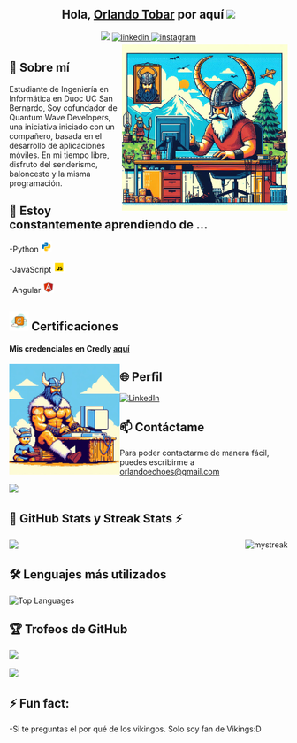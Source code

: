 <div align = "center">
<h2>Hola, <a href="https://github.com/Ragnaars">Orlando Tobar<a> por aquí <img src="https://github.com/abdoachhoubi/abdoachhoubi/blob/main/gifs/Hi.gif" width="30"></h2>
  <img src="https://user-images.githubusercontent.com/73097560/115834477-dbab4500-a447-11eb-908a-139a6edaec5c.gif">

  <a href="https://www.linkedin.com/in/orlandotobardiaz/" target="_blank">
<img src=https://img.shields.io/badge/linkedin-%2300acee.svg?color=405DE6&style=for-the-badge&logo=linkedin&logoColor=white alt=linkedin style="margin-bottom: 5px;" />
</a>
<a href="https://www.instagram.com/ragnaarson/" target="_blank">
<img src=https://img.shields.io/badge/instagram-%ff5851db.svg?color=C13584&style=for-the-badge&logo=instagram&logoColor=white alt=instagram style="margin-bottom: 5px;" />
</a>


<br>

<!--
**Ragnaars/Ragnaars** is a ✨ _special_ ✨ repository because its `README.md` (this file) appears on your GitHub profile.

Here are some ideas to get you started:

- 🔭 I’m currently working on ...

- 👯 I’m looking to collaborate on ...
- 🤔 I’m looking for help with ...
- 💬 Ask me about ...
- 📫 How to reach me: ...
- 😄 Pronouns: ...
- ⚡ Fun fact: ...
-->
</div>
<img align="right" width=300px alt="Viking" src="https://github.com/Ragnaars/Ragnaars/blob/main/ragnaars.jpeg" />

## 👀 Sobre mí

Estudiante de Ingeniería en Informática en Duoc UC San Bernardo, Soy cofundador
de Quantum Wave Developers, una iniciativa iniciado con un compañero, basada en el desarrollo de
aplicaciones móviles. En mi tiempo libre, disfruto del senderismo,
baloncesto y la misma programación.

## 🌱 Estoy constantemente aprendiendo de ...

<p>-Python <img src = "https://github.com/Ragnaars/Ragnaars/blob/main/py.png" width = "20px" ></img></p> 
<p>-JavaScript <img src = "https://github.com/Ragnaars/Ragnaars/blob/main/js.png" width = "20px"></img></p>
<p>-Angular <img src = "https://github.com/Ragnaars/Ragnaars/blob/main/ng.png" width = "20px"></img></p>

## <img src = "https://github.com/Ragnaars/Ragnaars/blob/main/credly.png" width = "35px"></img>  Certificaciones

<h4>Mis credenciales en Credly <a href = "https://www.credly.com/users/orlando-jafet-tobar-diaz/badges">aquí</a> </h4>  

<img align="left" width=200px alt="Viking" src="https://github.com/Ragnaars/Ragnaars/blob/main/ragnaars2.jpeg" />

## 🌐 Perfil
[![LinkedIn](https://img.shields.io/badge/-LinkedIn-blue?style=flat&logo=linkedin&logoColor=white&link=your_linkedin_profile)]("https://www.linkedin.com/in/orlandotobardiaz/")

## 📫 Contáctame
Para poder contactarme de manera fácil, puedes escribirme a orlandoechoes@gmail.com 

<img src="https://user-images.githubusercontent.com/73097560/115834477-dbab4500-a447-11eb-908a-139a6edaec5c.gif">

## 🚀 GitHub Stats y Streak Stats ⚡
<div>
<img aling = "left" src = "https://github-readme-stats.vercel.app/api?username=Ragnaars&show_icons=true"></img>
<img align = "right" src="https://github-readme-streak-stats.herokuapp.com/?user=Ragnaars&theme=tokyonight" alt="mystreak"/>
</div>


## 🛠️   Lenguajes más utilizados

![Top Languages](https://github-readme-stats.vercel.app/api/top-langs/?username=ragnaars&layout=compact)

## 🏆 Trofeos de GitHub 

![](https://github-profile-trophy.vercel.app/?username=Ragnaars&theme=onedark&no-frame=true&no-bg=false&margin-w=4)

  <img src="https://user-images.githubusercontent.com/73097560/115834477-dbab4500-a447-11eb-908a-139a6edaec5c.gif">

## ⚡ Fun fact: 
-Si te preguntas el por qué de los vikingos. Solo soy fan de Vikings:D




 




